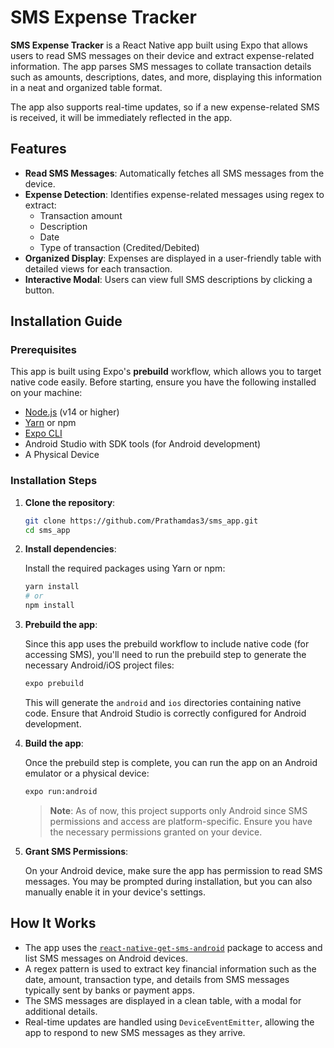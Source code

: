 
# SMS Expense Tracker

**SMS Expense Tracker** is a React Native app built using Expo that allows users to read SMS messages on their device and extract expense-related information. The app parses SMS messages to collate transaction details such as amounts, descriptions, dates, and more, displaying this information in a neat and organized table format.

The app also supports real-time updates, so if a new expense-related SMS is received, it will be immediately reflected in the app.

## Features

- **Read SMS Messages**: Automatically fetches all SMS messages from the device.
- **Expense Detection**: Identifies expense-related messages using regex to extract:
  - Transaction amount
  - Description
  - Date
  - Type of transaction (Credited/Debited)
- **Organized Display**: Expenses are displayed in a user-friendly table with detailed views for each transaction.
- **Interactive Modal**: Users can view full SMS descriptions by clicking a button.


## Installation Guide

### Prerequisites

This app is built using Expo's **prebuild** workflow, which allows you to target native code easily. Before starting, ensure you have the following installed on your machine:

- [Node.js](https://nodejs.org/) (v14 or higher)
- [Yarn](https://yarnpkg.com/) or npm
- [Expo CLI](https://docs.expo.dev/get-started/installation/)
- Android Studio with SDK tools (for Android development)
- A Physical Device

### Installation Steps

1. **Clone the repository**:

   ```bash
   git clone https://github.com/Prathamdas3/sms_app.git
   cd sms_app
   ```

2. **Install dependencies**:

   Install the required packages using Yarn or npm:

   ```bash
   yarn install
   # or
   npm install
   ```

3. **Prebuild the app**:

   Since this app uses the prebuild workflow to include native code (for accessing SMS), you'll need to run the prebuild step to generate the necessary Android/iOS project files:

   ```bash
   expo prebuild
   ```

   This will generate the `android` and `ios` directories containing native code. Ensure that Android Studio is correctly configured for Android development.

4. **Build the app**:

   Once the prebuild step is complete, you can run the app on an Android emulator or a physical device:

   ```bash
   expo run:android
   ```

   > **Note**: As of now, this project supports only Android since SMS permissions and access are platform-specific. Ensure you have the necessary permissions granted on your device.

5. **Grant SMS Permissions**:

   On your Android device, make sure the app has permission to read SMS messages. You may be prompted during installation, but you can also manually enable it in your device's settings.


## How It Works

- The app uses the [`react-native-get-sms-android`](https://www.npmjs.com/package/react-native-get-sms-android) package to access and list SMS messages on Android devices.
- A regex pattern is used to extract key financial information such as the date, amount, transaction type, and details from SMS messages typically sent by banks or payment apps.
- The SMS messages are displayed in a clean table, with a modal for additional details.
- Real-time updates are handled using `DeviceEventEmitter`, allowing the app to respond to new SMS messages as they arrive.




